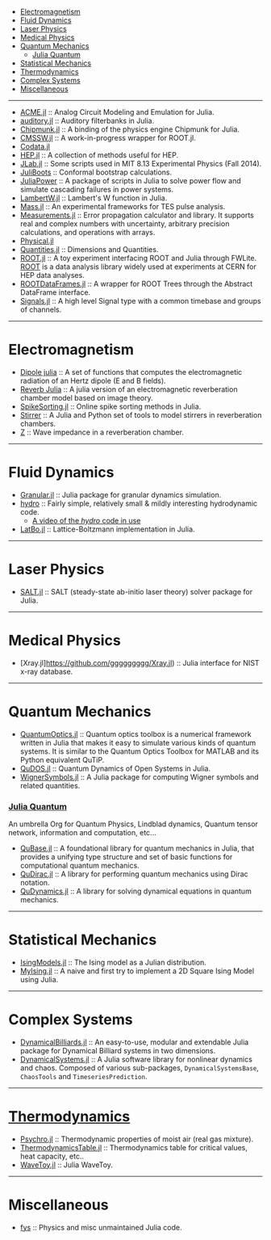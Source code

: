 + [Electromagnetism](#electromagnetism)
+ [Fluid Dynamics](#fluid-dynamics)
+ [Laser Physics](#laser-physics)
+ [Medical Physics](#medical-physics)
+ [Quantum Mechanics](#quantum-mechanics)
   + [Julia Quantum](#juliaquantum)
+ [Statistical Mechanics](#statistical-mechanics)
+ [Thermodynamics](#thermodynamics)
+ [Complex Systems](#complex-systems)
+ [Miscellaneous](#miscellaneous)

----

+ [ACME.jl](https://github.com/HSU-ANT/ACME.jl) :: Analog Circuit Modeling and Emulation for Julia.
+ [auditory.jl](https://github.com/jfsantos/auditory.jl) :: Auditory filterbanks in Julia.
+ [Chipmunk.jl](https://github.com/zyedidia/Chipmunk.jl) :: A binding of the physics engine Chipmunk for Julia.
+ [CMSSW.jl](https://github.com/jpata/CMSSW.jl) :: A work-in-progress wrapper for ROOT.jl.
+ [Codata.jl](https://github.com/kofron/Codata.jl)
+ [HEP.jl](https://github.com/jpata/HEP.jl) :: A collection of methods useful for HEP.
+ [JLab.jl](https://github.com/amyascwk/JLab.jl) :: Some scripts used in MIT 8.13 Experimental Physics (Fall 2014).
+ [JuliBoots](https://github.com/mfpaulos/JuliBoots) :: Conformal bootstrap calculations.
+ [JuliaPower](https://github.com/prezaei85/JuliaPower) :: A package of scripts in Julia to solve power flow and simulate cascading failures in power systems.
+ [LambertW.jl](https://github.com/robertdj/LambertW.jl) :: Lambert's W function in Julia.
+ [Mass.jl](https://github.com/ggggggggg/Mass.jl) :: An experimental frameworks for TES pulse analysis.
+ [Measurements.jl](https://github.com/giordano/Measurements.jl) :: Error
  propagation calculator and library. It supports real and complex numbers with
  uncertainty, arbitrary precision calculations, and operations with arrays.
+ [Physical.jl](https://github.com/ggggggggg/Physical.jl)
+ [Quantities.jl](https://github.com/ElOceanografo/Quantities.jl) :: Dimensions and Quantities.
+ [ROOT.jl](https://github.com/jpata/ROOT.jl) :: A toy experiment interfacing ROOT and Julia through FWLite. [ROOT](http://root.cern.ch) is a data analysis library widely used at experiments at CERN for HEP data analyses.
+ [ROOTDataFrames.jl](https://github.com/jpata/ROOTDataFrames.jl) :: A wrapper for ROOT Trees through the Abstract DataFrame interface.
+ [Signals.jl](https://github.com/mbauman/Signals.jl) :: A high level Signal type with a common timebase and groups of channels.

----

# Electromagnetism
+ [Dipole julia](https://github.com/manuamador/Dipole_julia) :: A set of functions that computes the electromagnetic radiation of an Hertz dipole (E and B fields).
+ [Reverb Julia](https://github.com/manuamador/Reverb_Julia) :: A julia version of an electromagnetic reverberation chamber model based on image theory.
+ [SpikeSorting.jl](https://github.com/paulmthompson/SpikeSorting.jl) :: Online spike sorting methods in Julia.
+ [Stirrer](https://github.com/manuamador/Stirrer) :: A Julia and Python set of tools to model stirrers in reverberation chambers.
+ [Z](https://github.com/manuamador/Z) :: Wave impedance in a reverberation chamber.

----

# Fluid Dynamics
+ [Granular.jl](https://github.com/anders-dc/Granular.jl) :: Julia package for granular dynamics simulation.
+ [hydro](http://github.com/natj/hydro) :: Fairly simple, relatively small & mildly interesting hydrodynamic code.
   + [A video of the _hydro_ code in use](https://vimeo.com/95607699)
+ [LatBo.jl](https://github.com/UCL/LatBo.jl) :: Lattice-Boltzmann implementation in Julia.

----

# Laser Physics
+ [SALT.jl](https://github.com/xdavidliu/SALT.jl) :: SALT (steady-state ab-initio laser theory) solver package for Julia.

----

# Medical Physics
+ [Xray.jl]https://github.com/ggggggggg/Xray.jl) :: Julia interface for NIST x-ray database.

----

# Quantum Mechanics
+ [QuantumOptics.jl](https://github.com/bastikr/QuantumOptics.jl) :: Quantum optics toolbox is a numerical framework written in Julia that makes it easy to simulate various kinds of quantum systems. It is similar to the Quantum Optics Toolbox for MATLAB and its Python equivalent QuTiP.
+ [QuDOS.jl](https://github.com/acroy/QuDOS.jl) :: Quantum Dynamics of Open Systems in Julia.
+ [WignerSymbols.jl](https://github.com/Jutho/WignerSymbols.jl) :: A Julia package for computing Wigner symbols and related quantities.

### [Julia Quantum](http://juliaquantum.github.io/)
An umbrella Org for Quantum Physics, Lindblad dynamics, Quantum tensor network, information and computation, etc...
+ [QuBase.jl](https://github.com/JuliaQuantum/QuBase.jl) :: A foundational library for quantum mechanics in Julia, that provides a unifying type structure and set of basic functions for computational quantum mechanics.
+ [QuDirac.jl](https://github.com/JuliaQuantum/QuDirac.jl) :: A library for performing quantum mechanics using Dirac notation.
+ [QuDynamics.jl](https://github.com/JuliaQuantum/QuDynamics.jl) :: A library for solving dynamical equations in quantum mechanics.

----

# Statistical Mechanics
+ [IsingModels.jl](https://github.com/johnmyleswhite/IsingModels.jl) :: The Ising model as a Julian distribution.
+ [MyIsing.jl](https://github.com/kaslusimoes/MyIsing.jl) :: A naive and first try to implement a 2D Square Ising Model using Julia. 

----

# Complex Systems

+ [DynamicalBilliards.jl](https://github.com/JuliaDynamics/DynamicalBilliards.jl) :: An easy-to-use, modular and extendable Julia package for Dynamical Billiard systems in two dimensions.
+ [DynamicalSystems.jl](https://github.com/JuliaDynamics/DynamicalSystems.jl) :: A Julia software library for nonlinear dynamics and chaos. Composed of various sub-packages, `DynamicalSystemsBase`,  `ChaosTools` and `TimeseriesPrediction`. 

----


# [Thermodynamics](http://en.wikipedia.org/wiki/Category:Thermodynamics)
+ [Psychro.jl](https://github.com/pjabardo/Psychro.jl) :: Thermodynamic properties of moist air (real gas mixture).
+ [ThermodynamicsTable.jl](https://github.com/DANA-Laboratory/ThermodynamicsTable.jl) :: Thermodynamics table for critical values, heat capacity, etc..
+ [WaveToy.jl](https://github.com/eschnett/WaveToy.jl) :: Julia WaveToy.

----

# Miscellaneous
+ [fys](https://github.com/jhlq/fys) :: Physics and misc unmaintained Julia code.

